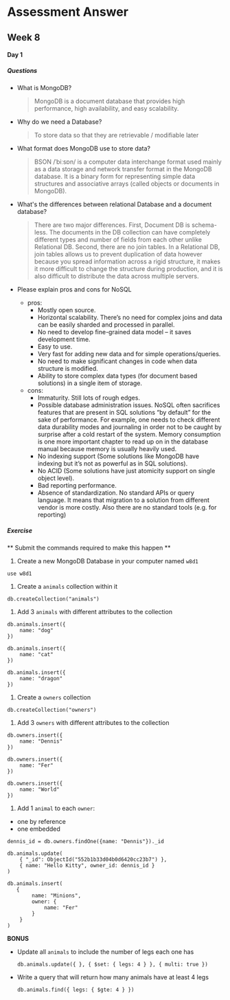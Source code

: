 # Assessment Answer
## Week 8
#### Day 1

##### Questions

- What is MongoDB?
  > MongoDB is a document database that provides high performance, high availability, and easy scalability.

- Why do we need a Database?
  >  To store data so that they are retrievable / modifiable later

- What format does MongoDB use to store data?
  > BSON /ˈbiːsɒn/ is a computer data interchange format used mainly as a data storage and network transfer format in the MongoDB database. It is a binary form for representing simple data structures and associative arrays (called objects or documents in MongoDB).

- What's the differences between relational Database and a document database?
  > There are two major differences. First, Document DB is schema-less. The documents in the DB collection can have completely different types and number of fields from each other unlike Relational DB. Second, there are no join tables. In a Relational DB, join tables allows us to prevent duplication of data however because you spread information across a rigid structure, it makes it more difficult to change the structure during production, and it is also difficult to distribute the data across multiple servers.

- Please explain pros and cons for NoSQL
  - pros:
    - Mostly open source.
    - Horizontal scalability. There’s no need for complex joins and data can be easily sharded and processed in parallel.
    - No need to develop fine-grained data model – it saves development time.
    - Easy to use.
    - Very fast for adding new data and for simple operations/queries.
    - No need to make significant changes in code when data structure is modified.
    - Ability to store complex data types (for document based solutions) in a single item of storage.
  - cons:
    - Immaturity. Still lots of rough edges.
    - Possible database administration issues. NoSQL often sacrifices features that are present in SQL solutions “by default” for the sake of performance. For example, one needs to check different data durability modes and journaling in order not to be caught by surprise after a cold restart of the system. Memory consumption is one more important chapter to read up on in the database manual because memory is usually heavily used.
    - No indexing support (Some solutions like MongoDB have indexing but it’s not as powerful as in SQL solutions).
    - No ACID (Some solutions have just atomicity support on single object level).
    - Bad reporting performance.
    - Absence of standardization. No standard APIs or query language. It means that migration to a solution from different vendor is more costly. Also there are no standard tools (e.g. for reporting)

##### Exercise

** Submit the commands required to make this happen **

1. Create a new MongoDB Database in your computer named `w8d1`
  ```terminal
  use w8d1
  ```

1. Create a `animals` collection within it
  ```terminal
  db.createCollection("animals")
  ```

1. Add 3 `animals` with different attributes to the collection
  ```terminal
  db.animals.insert({
      name: "dog"
  })

  db.animals.insert({
      name: "cat"
  })

  db.animals.insert({
      name: "dragon"
  })
  ```

1. Create a `owners` collection
  ```terminal
  db.createCollection("owners")
  ```

1. Add 3 `owners` with different attributes to the collection
  ```terminal
  db.owners.insert({
      name: "Dennis"
  })

  db.owners.insert({
      name: "Fer"
  })

  db.owners.insert({
      name: "World"
  })
  ```

1. Add 1 `animal` to each `owner`:
  - one by reference
  - one embedded
  ```terminal
  dennis_id = db.owners.findOne({name: "Dennis"})._id

  db.animals.update(
      { "_id": ObjectId("552b1b33d04b0d6420cc23b7") },
      { name: "Hello Kitty", owner_id: dennis_id }
  )

  db.animals.insert(
     {
          name: "Minions",
          owner: {
              name: "Fer"
          }
      }
  )
  ```


**BONUS**

- Update all `animals` to include the number of legs each one has
  ```terminal
  db.animals.update({ }, { $set: { legs: 4 } }, { multi: true })
  ```

- Write a query that will return how many animals have at least 4 legs
  ```terminal
  db.animals.find({ legs: { $gte: 4 } })
  ```
